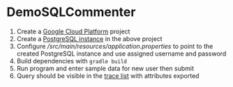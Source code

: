# DemoSQLCommenter

1. Create a [Google Cloud Platform](https://cloud.google.com/resource-manager/docs/creating-managing-projects) project
2. Create a [PostgreSQL instance](https://cloud.google.com/sql/docs/postgres/quickstart) in the above project
3. Configure */src/main/resources/application.properties* to point to the created PostgreSQL instance and use assigned username and password
4. Build dependencies with `gradle build`
5. Run program and enter sample data for new user then submit
6. Query should be visible in the [trace list](https://pantheon.corp.google.com/traces/list) with attributes exported
